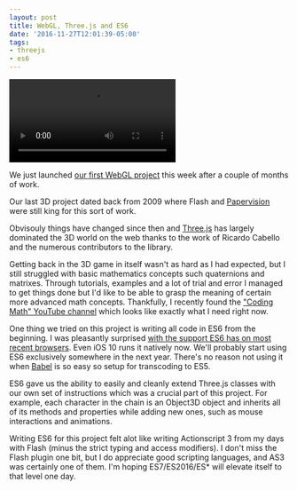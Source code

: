 ```yaml
---
layout: post
title: WebGL, Three.js and ES6
date: '2016-11-27T12:01:39-05:00'
tags:
- threejs
- es6
---
```


<video autoplay="autoplay">
    <source src="{{ site.url }}/assets/graceatoi.mp4" type="video/mp4">
</video>

We just launched [our first WebGL project](http://youmadethedifference.com/) this week after a couple of months of work.

Our last 3D project dated back from 2009 where Flash and [Papervision](https://en.wikipedia.org/wiki/Papervision3D) were still king for this sort of work.

Obvisouly things have changed since then and [Three.js](http://threejs.org/) has largely dominated the 3D world on the web thanks to the work of Ricardo Cabello and the numerous contributors to the library.

Getting back in the 3D game in itself wasn't as hard as I had expected, but I still struggled with basic mathematics concepts such quaternions and matrixes. Through tutorials, examples and a lot of trial and error I managed to get things done but I'd like to be able to grasp the meaning of certain more advanced math concepts. Thankfully, I recently found the ["Coding Math" YouTube channel](https://www.youtube.com/user/codingmath/videos) which looks like exactly what I need right now.

One thing we tried on this project is writing all code in ES6 from the beginning. I was pleasantly surprised [with the support ES6 has on most recent browsers](http://caniuse.com/#search=es6). Even iOS 10 runs it natively now. We'll probably start using ES6 exclusively somewhere in the next year. There's no reason not using it when [Babel](http://babeljs.io/) is so easy so setup for transcoding to ES5.

ES6 gave us the ability to easily and cleanly extend Three.js classes with our own set of instructions which was a crucial part of this project. For example, each character in the chain is an Object3D object and inherits all of its methods and properties while adding new ones, such as mouse interactions and animations. 

Writing ES6 for this project felt alot like writing Actionscript 3 from my days with Flash (minus the strict typing and access modifiers). I don't miss the Flash plugin one bit, but I do appreciate good scripting languages, and AS3 was certainly one of them. I'm hoping ES7/ES2016/ES* will elevate itself to that level one day.